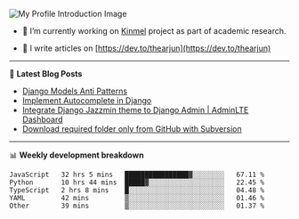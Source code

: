 ![My Profile Introduction Image](https://i.ibb.co/tLFZ15Q/gh.png)

- 🔭 I’m currently working on [Kinmel](https://github.com/thearjun/kinmel) project as part of academic research.

- 📝 I write articles on [https://dev.to/thearjun](https://dev.to/thearjun)

-------

📕 **Latest Blog Posts**
<!-- BLOG-POST-LIST:START -->
- [Django Models Anti Patterns](https://dev.to/thearjun/django-models-anti-patterns-1ma1)
- [Implement Autocomplete in Django](https://dev.to/thearjun/implement-autocomplete-in-django-3h20)
- [Integrate Django Jazzmin theme to Django Admin | AdminLTE Dashboard](https://dev.to/thearjun/integrate-django-jazzmin-theme-to-django-admin-adminlte-dashboard-5aao)
- [Download required folder only from GitHub with Subversion](https://dev.to/thearjun/download-required-folder-only-from-github-with-subversion-2gpc)
<!-- BLOG-POST-LIST:END -->

-------

📊 **Weekly development breakdown**
<!--START_SECTION:waka-->
```text
JavaScript   32 hrs 5 mins   ████████████████▓░░░░░░░░   67.11 % 
Python       10 hrs 44 mins  █████▓░░░░░░░░░░░░░░░░░░░   22.45 % 
TypeScript   2 hrs 8 mins    █░░░░░░░░░░░░░░░░░░░░░░░░   04.48 % 
YAML         42 mins         ▒░░░░░░░░░░░░░░░░░░░░░░░░   01.46 % 
Other        39 mins         ▒░░░░░░░░░░░░░░░░░░░░░░░░   01.37 % 
```
<!--END_SECTION:waka-->
<img src='https://profile-counter.glitch.me/thearjun/count.svg' width='0px'>
